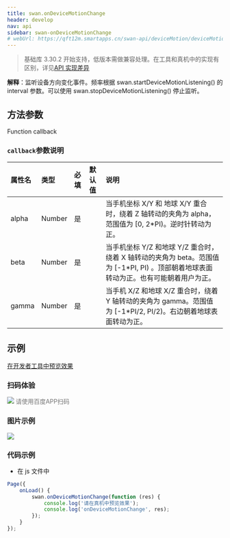 ```yaml
---
title: swan.onDeviceMotionChange
header: develop
nav: api
sidebar: swan-onDeviceMotionChange
# webUrl: https://qft12m.smartapps.cn/swan-api/deviceMotion/deviceMotion
---
```



 

> 基础库 3.30.2 开始支持，低版本需做兼容处理。在工具和真机中的实现有区别，详见[API 实现差异](https://smartapp.baidu.com/docs/develop/devtools/diff/)

**解释**：监听设备方向变化事件。频率根据 swan.startDeviceMotionListening() 的 interval 参数。可以使用 swan.stopDeviceMotionListening() 停止监听。

 
## 方法参数 

Function callback

### `callback`参数说明  

|属性名 |类型  |必填 | 默认值 |说明|
|:---- |:---- |:---- |:----|:----|
|alpha |Number |是| |当手机坐标 X/Y 和 地球 X/Y 重合时，绕着 Z 轴转动的夹角为 alpha，范围值为 [0, 2*PI)。逆时针转动为正。|
|beta |Number |是| |当手机坐标 Y/Z 和地球 Y/Z 重合时，绕着 X 轴转动的夹角为 beta。范围值为 [-1*PI, PI) 。顶部朝着地球表面转动为正。也有可能朝着用户为正。|
|gamma |Number |是| |当手机 X/Z 和地球 X/Z 重合时，绕着 Y 轴转动的夹角为 gamma。范围值为 [-1*PI/2, PI/2)。右边朝着地球表面转动为正。|

## 示例

<a href="swanide://fragment/23ea056d902c300fbb5fa59b7dcd2ef31569483021022" title="在开发者工具中预览效果" target="_self">在开发者工具中预览效果</a>

### 扫码体验

<div class='scan-code-container'>
    <img src="https://b.bdstatic.com/miniapp/assets/images/doc_demo/fragment_deviceMotion.png" class="demo-qrcode-image" />
    <font color=#777 12px>请使用百度APP扫码</font>
</div>

### 图片示例
<div class="m-doc-custom-examples">
    <div class="m-doc-custom-examples-correct">
        <img src="https://b.bdstatic.com/miniapp/images/onDeviceMotionChange.gif">
    </div>
    <div class="m-doc-custom-examples-correct">
        <img src=" ">
    </div>
    <div class="m-doc-custom-examples-correct">
        <img src=" ">
    </div>     
</div>

###  代码示例 




* 在 js 文件中

```js
Page({
    onLoad() {
        swan.onDeviceMotionChange(function (res) {
            console.log('请在真机中预览效果');
            console.log('onDeviceMotionChange', res);
        });
    }
});
```

